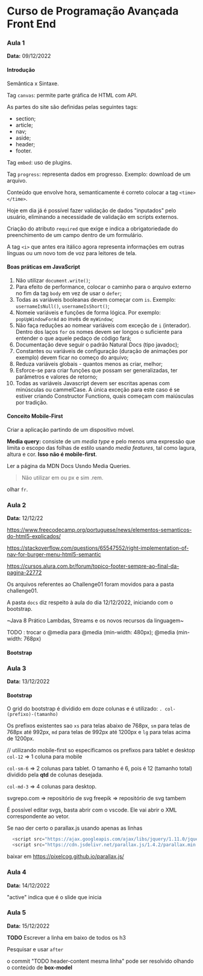 # Curso de Programação Avançada Front End

### Aula 1
**Data:** 09/12/2022

#### Introdução

Semântica x Sintaxe.

Tag `canvas`: permite parte gráfica de HTML com API.

As partes do site são definidas pelas seguintes tags:

- section;
- article;
- nav;
- aside;
- header;
- footer.

Tag `embed`: uso de plugins.

Tag `progress`: representa dados em progresso. Exemplo: download de um arquivo.

Conteúdo que envolve hora, semanticamente é correto colocar a tag `<time> </time>`.

Hoje em dia já é possível fazer validação de dados "inputados" pelo usuário, eliminando a necessidade de validação em scripts externos.

Criação do atributo `required` que exige e indica a obrigatoriedade do preenchimento de um campo dentro de um formulário.

A tag `<i>` que antes era itálico agora representa informações em outras línguas ou um novo tom de voz para leitores de tela.

#### Boas práticas em JavaScript

1. Não utilizar `document.write()`;
2. Para efeito de performance, colocar o caminho para o arquivo externo no fim da tag `body` em vez de usar o `defer`;
3. Todas as variáveis booleanas devem começar com `is`. Exemplo: `usernameIsNull()`, `usernameIsShort()`;
4. Nomeie variáveis e funções de forma lógica. Por exemplo: `popUpWindowForAd` ao invés de `myWindow`;
5. Não faça reduções ao nomear variáveis com exceção de `i` (interador). Dentro dos laços `for` os nomes devem ser longos o suficiente para entender o que aquele pedaço de código fará;
6. Documentação deve seguir o padrão Natural Docs (tipo javadoc);
7. Constantes ou variáveis de configuração (duração de animações por exemplo) devem ficar no começo do arquivo;
8. Reduza variáveis globais - quantos menos as criar, melhor;
9. Esforce-se para criar funções que possam ser generalizadas, ter parâmetros e valores de retorno;
10. Todas as variáveis Javascript devem ser escritas apenas com minúsculas ou cammelCase. A única exceção para este caso é se estiver criando Constructor Functions, quais começam com maiúsculas por tradição.

#### Conceito Mobile-First

Criar a aplicação partindo de um dispositivo móvel.

**Media query:** consiste de um *media type* e pelo menos uma expressão que limita o escopo das folhas de estilo usando *media features*, tal como lagura, altura e cor. **Isso não é mobile-first**.

Ler a página da MDN Docs Usndo Media Queries. 

> Não utilizar em ou px e sim .rem.

olhar `fr`.

### Aula 2
**Data:** 12/12/22

https://www.freecodecamp.org/portuguese/news/elementos-semanticos-do-html5-explicados/

https://stackoverflow.com/questions/65547552/right-implementation-of-nav-for-burger-menu-html5-semantic

https://cursos.alura.com.br/forum/topico-footer-sempre-ao-final-da-pagina-22772

Os arquivos referentes ao Challenge01 foram movidos para a pasta challenge01.

A pasta `docs` diz respeito à aula do dia 12/12/2022, iniciando com o bootstrap.

~Java 8 Prático Lambdas, Streams e os novos recursos da linguagem~

TODO : trocar o @media para @media (min-width: 480px); @media (min-width: 768px)

#### Bootstrap

### Aula 3
**Data:** 13/12/2022

#### Bootstrap

O grid do bootstrap é dividido em doze colunas e é utilizado: `. col-(prefixo)-(tamanho)`

Os prefixos existentes sao `xs` para telas abaixo de 768px, `sm` para telas de 768px até 992px, `md` para telas de 992px até 1200px e `lg` para telas acima de 1200px.

// utilizando mobile-first so especificamos os prefixos para tablet e desktop
`col-12` => 1 coluna para mobile

`col-sm-6` => 2 colunas para tablet. O tamanho é 6, pois é 12 (tamanho total) dividido pela **qtd** de colunas desejada.

`col-md-3` => 4 colunas para desktop.

svgrepo.com => repositório de svg
freepik => repositório de svg tambem

É possível editar svgs, basta abrir com o vscode. Ele vai abrir o XML correspondente ao vetor.

Se nao der certo o parallax.js usando apenas as linhas

```javascript
  <script src="https://ajax.googleapis.com/ajax/libs/jquery/1.11.0/jquery.min.js"></script>
  <script src="https://cdn.jsdelivr.net/parallax.js/1.4.2/parallax.min.js"></script>
```

baixar em https://pixelcog.github.io/parallax.js/

### Aula 4
**Data:** 14/12/2022

"active" indica que é o slide que inicia

### Aula 5
**Data:** 15/12/2022

**TODO** Escrever a linha em baixo de todos os h3

Pesquisar e usar `after`

o commit "TODO header-content mesma linha" pode ser resolvido olhando o conteúdo de **box-model**


